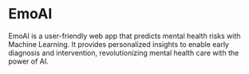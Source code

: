 # EmoAI
EmoAI is a user-friendly web app that predicts mental health risks with Machine Learning. It provides personalized insights to enable early diagnosis and intervention, revolutionizing mental health care with the power of AI.
